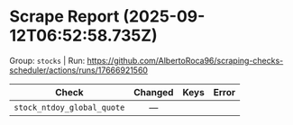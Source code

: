 # Scrape Report (2025-09-12T06:52:58.735Z)

Group: `stocks`  |  Run: https://github.com/AlbertoRoca96/scraping-checks-scheduler/actions/runs/17666921560

| Check | Changed | Keys | Error |
|---|:---:|:--|:--|
| `stock_ntdoy_global_quote` | — |  |  |
